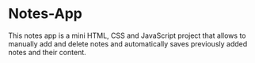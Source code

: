 # Notes-App
This notes app is a mini HTML, CSS and JavaScript project that allows to manually add and delete notes and automatically saves previously added notes and their content.
